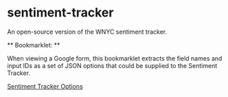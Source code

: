 sentiment-tracker
=================

An open-source version of the WNYC sentiment tracker.

** Bookmarklet: **

When viewing a Google form, this bookmarklet extracts the field names and input IDs as a set of JSON options that could be supplied to the Sentiment Tracker.

<a href='javascript:(function(){if(window.jQuery===undefined){var done=false;var script=document.createElement("script");script.src="https://ajax.googleapis.com/ajax/libs/jquery/1.10.2/jquery.min.js";script.onload=script.onreadystatechange=function(){if(!done&&(!this.readyState||this.readyState=="loaded"||this.readyState=="complete")){done=true;initBookmarklet()}};document.getElementsByTagName("head")[0].appendChild(script)}else{initBookmarklet()}function initBookmarklet(){var $div=$("<div></div>"),$pre=$("<pre><code></code></pre>"),options={action:$("form#ss-form").attr("action"),fields:$("form#ss-form div.ss-form-question div.ss-form-entry").map(function(){return{name:trim($("label .ss-q-title",this).text()),field:$("input",this).attr("name")}}).get()};$pre.append(JSON.stringify(options,null,"  "));$div.append("<h1>Options for Sentiment Tracker:</h1>");$div.attr("id","sentiment-tracker").css({"background-color":"white",border:"1px solid black",padding:"10px",margin:"50px 10px"}).append($pre);$("div#sentiment-tracker").remove();$("body").prepend($div)}function trim(s){return(s||"").replace(/^\s+|\s+$/g,"")}})();'>Sentiment Tracker Options</a>